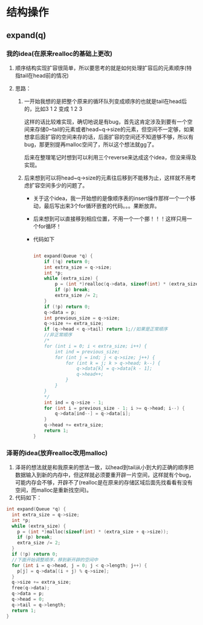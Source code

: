 # 结构操作

## expand(q)

### 我的idea(在原来realloc的基础上更改)

1. 顺序结构实现扩容很简单，所以要思考的就是如何处理扩容后的元素顺序(特指tail在head前的情况)

2. 思路：

   1. 一开始我想的是把整个原来的循环队列变成顺序的也就是tail在head后的，比如3 1 2 变成 1 2 3

      这样的话比较难实现，确切地说是有bug，首先这肯定涉及到要有一个空间来存储0~tail的元素或者head~q->size的元素，但空间不一定够，如果想拿后面扩容的空间来存的话，后面扩容的空间还不知道够不够，所以有bug，那更别提再malloc空间了，所以这个想法就gg了。

      后来在整理笔记时想到可以利用三个reverse来达成这个idea，但没来得及实现。

   2. 后来想到可以将head~q->size的元素往后移到不能移为止，这样就不用考虑扩容空间多少的问题了。

      + 关于这个idea，我一开始想的是像顺序表的insert操作那样一个一个移动，最后写出来3个for循环嵌套的代码。。。果断放弃。

      + 后来想到可以直接移到相应位置，不用一个一个挪！！！这样只用一个for循环！

      + 代码如下

        ```c
        
        int expand(Queue *q) {
            if (!q) return 0;
            int extra_size = q->size;
            int *p;
            while (extra_size) {
                p = (int *)realloc(q->data, sizeof(int) * (extra_size + q->size));
                if (p) break;
                extra_size /= 2;
            }
            if (!p) return 0;
            q->data = p;
            int previous_size = q->size;
            q->size += extra_size;
            if (q->head < q->tail) return 1;//如果是正常顺序
            //非正常顺序
            /*
            for (int i = 0; i < extra_size; i++) {
                int ind = previous_size;
                for (int j = ind; j < q->size; j++) {
                    for (int k = j; k > q->head; k--) {
                        q->data[k] = q->data[k - 1];
                        q->head++;
                    }
                }
            }
            */
            int ind = q->size - 1;
            for (int i = previous_size - 1; i >= q->head; i--) {
                q->data[ind--] = q->data[i];
            }
            q->head += extra_size;
            return 1;
        }
        ```

        

### 泽哥的idea(放弃realloc改用malloc)

1. 泽哥的想法就是和我原来的想法一致，以head到tail从小到大的正确的顺序把数据输入到新的内存中，但这样就必须要重开辟一片空间，这样就有个bug，可能内存会不够，开辟不了(realloc是在原来的存储区域后面先找看看有没有空间，而malloc是重新找空间)。
2. 代码如下：

```C
int expand(Queue *q) {
  int extra_size = q->size;
  int *p;
  while (extra_size) {
    p = (int *)malloc(sizeof(int) * (extra_size + q->size));
    if (p) break;
    extra_size /= 2;
  }
  if (!p) return 0;
  //下面开始调整顺序，移到新开辟的空间中
  for (int i = q->head, j = 0; j < q->length; j++) {
    p[j] = q->data[(i + j) % q->size];
  }
  q->size += extra_size;
  free(q->data);
  q->data = p;
  q->head = 0;
  q->tail = q->length;
  return 1;
}
```

